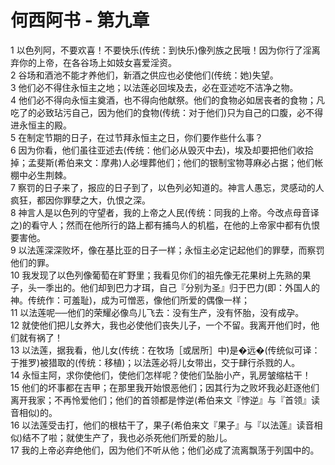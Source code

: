# 何西阿书 - 第九章
  
 1 以色列阿，不要欢喜！不要快乐(传统：到快乐)像列族之民哦！因为你行了淫离弃你的上帝，在各谷场上如妓女喜爱淫资。  
 2 谷场和酒池不能才养他们，新酒之供应也必使他们(传统：她)失望。  
 3 他们必不得住永恒主之地；以法莲必回埃及去，必在亚述吃不洁净之物。  
 4 他们必不得向永恒主奠酒，也不得向他献祭。他们的食物必如居丧者的食物；凡吃了的必致玷污自己，因为他们的食物(传统：对于他们)只为自己的口腹，必不得进永恒主的殿。  
 5 在制定节期的日子，在过节拜永恒主之日，你们要作些什么事？  
 6 因为你看，他们虽往亚述去(传统：他们必从毁灭中去)，埃及却要把他们收拾掉；孟斐斯(希伯来文：摩弗)人必埋葬他们；他们的银制宝物荨麻必占据；他们帐棚中必生荆棘。  
 7 察罚的日子来了，报应的日子到了，以色列必知道的。神言人愚忘，灵感动的人疯狂，都因你罪孽之大，仇恨之深。  
 8 神言人是以色列的守望者，我的上帝之人民(传统：同我的上帝。今改点母音译之)的看守人；然而在他所行的路上都有捕鸟人的机槛，在他的上帝家中都有仇恨要害他。  
 9 以法莲深深败坏，像在基比亚的日子一样；永恒主必定记起他们的罪孽，而察罚他们的罪。  
 10 我发现了以色列像葡萄在旷野里；我看见你们的祖先像无花果树上先熟的果子，头一季出的。他们却到巴力才珥，自己『分别为圣』归于巴力(即：外国人的神。传统作：可羞耻)，成为可憎恶，像他们所爱的偶像一样；  
 11 以法莲呢──他们的荣耀必像鸟儿飞去：没有生产，没有怀胎，没有成孕。  
 12 就使他们把儿女养大，我也必使他们丧失儿子，一个不留。我离开他们时，他们就有祸了！  
 13 以法莲，据我看，他儿女(传统：在牧场［或居所］中)是�远�(传统似可译：于推罗)被猎取的(传统：移植)；以法莲必将儿女带出，交于肆行杀戮的人。  
 14 永恒主阿，求你使他们，使他们怎样呢？使他们坠胎小产，乳房皱缩枯干！  
 15 他们的坏事都在吉甲；在那里我开始恨恶他们；因其行为之败坏我必赶逐他们离开我家；不再怜爱他们；他们的首领都是悖逆(希伯来文『悖逆』与『首领』读音相似)的。  
 16 以法莲受击打，他们的根枯干了，果子(希伯来文『果子』与『以法莲』读音相似)结不了啦；就使生产了，我也必杀死他们所爱的胎儿。  
 17 我的上帝必弃绝他们，因为他们不听从他；他们必成了流离飘荡于列国中的。
